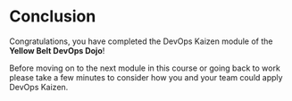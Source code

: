 # Conclusion

Congratulations, you have completed the DevOps Kaizen module of the **Yellow Belt DevOps Dojo**!

Before moving on to the next module in this course or going back to work please take a few minutes to consider how you and your team could apply DevOps Kaizen.
